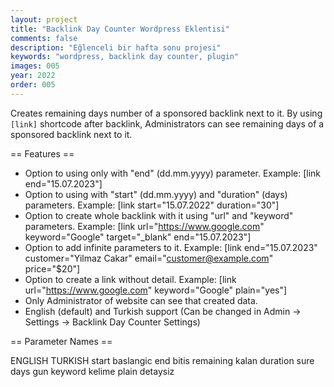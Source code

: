 ```yaml
---
layout: project
title: "Backlink Day Counter Wordpress Eklentisi"
comments: false
description: "Eğlenceli bir hafta sonu projesi"
keywords: "wordpress, backlink day counter, plugin"
images: 005
year: 2022
order: 005
---
```


Creates remaining days number of a sponsored backlink next to it.
By using `[link]` shortcode after backlink, Administrators can see remaining days of a sponsored backlink next to it.

== Features ==

* Option to using only with "end" (dd.mm.yyyy) parameter. Example: [link end="15.07.2023"]
* Option to using with "start" (dd.mm.yyyy) and "duration" (days) parameters. Example: [link start="15.07.2022" duration="30"]
* Option to create whole backlink with it using "url" and "keyword" parameters. Example: [link url="https://www.google.com" keyword="Google" target="_blank" end="15.07.2023"]
* Option to add infinite parameters to it. Example: [link end="15.07.2023" customer="Yilmaz Cakar" email="customer@example.com" price="$20"]
* Option to create a link without detail. Example: [link url="https://www.google.com" keyword="Google" plain="yes"]
* Only Administrator of website can see that created data.
* English (default) and Turkish support (Can be changed in Admin -> Settings -> Backlink Day Counter Settings)

== Parameter Names ==

ENGLISH         TURKISH
start           baslangic
end             bitis
remaining       kalan
duration        sure
days            gun
keyword         kelime
plain           detaysiz